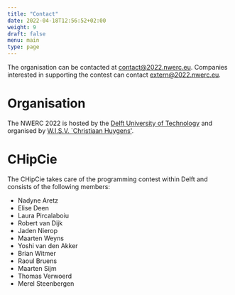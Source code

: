 ```yaml
---
title: "Contact"
date: 2022-04-18T12:56:52+02:00
weight: 9
draft: false
menu: main
type: page
---
```

The organisation can be contacted at [contact@2022.nwerc.eu](mailto:contact@2022.nwerc.eu). Companies interested in supporting the contest can contact [extern@2022.nwerc.eu](mailto:extern@2022.nwerc.eu).

# Organisation
The NWERC 2022 is hosted by the [Delft University of Technology](https://www.tudelft.nl) and organised by [W.I.S.V. `Christiaan Huygens'](https://ch.tudelft.nl).

# CHipCie
The CHipCie takes care of the programming contest within Delft and consists of the following members:
* Nadyne Aretz
* Elise Deen
* Laura Pircalaboiu
* Robert van Dijk
* Jaden Nierop
* Maarten Weyns
* Yoshi van den Akker
* Brian Witmer
* Raoul Bruens
* Maarten Sijm
* Thomas Verwoerd
* Merel Steenbergen
